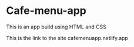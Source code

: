 # Cafe-menu-app
This is an app build using HTML and CSS

This is the link to the site cafemenuapp.netlify.app
